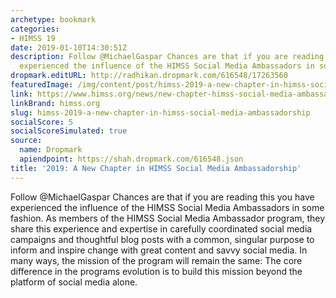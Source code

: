 ```yaml
---
archetype: bookmark
categories:
- HIMSS 19
date: 2019-01-10T14:30:51Z
description: Follow @MichaelGaspar Chances are that if you are reading this you have
  experienced the influence of the HIMSS Social Media Ambassadors in some fashion.
dropmark.editURL: http://radhikan.dropmark.com/616548/17263560
featuredImage: /img/content/post/himss-2019-a-new-chapter-in-himss-social-media-ambassadorship.JPG
link: https://www.himss.org/news/new-chapter-himss-social-media-ambassadorship
linkBrand: himss.org
slug: himss-2019-a-new-chapter-in-himss-social-media-ambassadorship
socialScore: 5
socialScoreSimulated: true
source:
  name: Dropmark
  apiendpoint: https://shah.dropmark.com/616548.json
title: '2019: A New Chapter in HIMSS Social Media Ambassadorship'
---
```

Follow @MichaelGaspar Chances are that if you are reading this you have experienced the influence of the HIMSS Social Media Ambassadors in some fashion. As members of the HIMSS Social Media Ambassador program, they share this experience and expertise in carefully coordinated social media campaigns and thoughtful blog posts with a common, singular purpose to inform and inspire change with great content and savvy social media. In many ways, the mission of the program will remain the same: The core difference in the programs evolution is to build this mission beyond the platform of social media alone.

